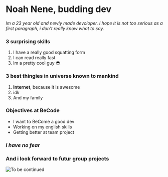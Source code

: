 # Noah Nene, budding dev

_Im a 23 year old and newly made devoloper. I hope it is not too serious as a first paragraph, i don't really know what to say._

### 3 surprising skills

1. I have a really good squatting form
2. I can read really fast
3. Im a pretty cool guy 😎

### 3 best thingies in universe known to mankind

1. **Internet**, because it is awesome
2. idk
3. And my family

### Objectives at BeCode

- I want to BeCome a good dev
- Working on my english skills
- Getting better at team project

### **_I have no fear_**

### **And i look forward to futur group projects**

![To be
continued](https://media.tenor.com/ClyMemj93gAAAAAd/to-be-continued-snoop-dogg.gif)
